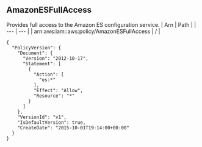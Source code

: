 
## AmazonESFullAccess
Provides full access to the Amazon ES configuration service.
| Arn | Path |
| --- | --- |
| arn:aws:iam::aws:policy/AmazonESFullAccess | / |
```
{
  "PolicyVersion": {
    "Document": {
      "Version": "2012-10-17",
      "Statement": [
        {
          "Action": [
            "es:*"
          ],
          "Effect": "Allow",
          "Resource": "*"
        }
      ]
    },
    "VersionId": "v1",
    "IsDefaultVersion": true,
    "CreateDate": "2015-10-01T19:14:00+00:00"
  }
}
```
